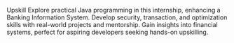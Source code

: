 Upskill
Explore practical Java programming in this internship, enhancing a Banking Information System. Develop security, transaction, and optimization skills with real-world projects and mentorship. Gain insights into financial systems, perfect for aspiring developers seeking hands-on upskilling.
